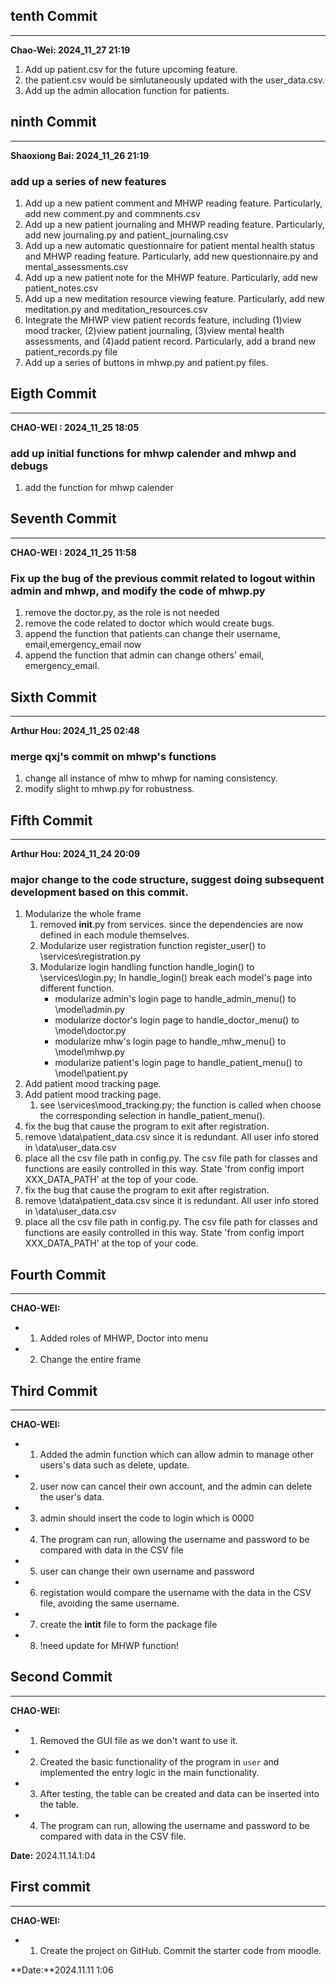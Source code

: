 ## tenth Commit
----------
**Chao-Wei: 2024_11_27 21:19**
1. Add up patient.csv for the future upcoming feature.
2. the patient.csv would be simlutaneously updated with the user_data.csv.
3. Add up the admin allocation function for patients.


## ninth Commit 
---------- 
**Shaoxiong Bai: 2024_11_26 21:19** 
### add up a series of new features
1. Add up a new patient comment and MHWP reading feature. Particularly, add new comment.py and commnents.csv
2. Add up a new patient journaling and MHWP reading feature. Particularly, add new journaling.py and patient_journaling.csv
3. Add up a new automatic questionnaire for patient mental health status and MHWP reading feature. Particularly, add new questionnaire.py and mental_assessments.csv  
4. Add up a new patient note for the MHWP feature. Particularly, add new patient_notes.csv
5. Add up a new meditation resource viewing feature. Particularly, add new meditation.py and meditation_resources.csv
6. Integrate the MHWP view patient records feature, including (1)view mood tracker, (2)view patient journaling, (3)view mental health assessments, and (4)add patient record. Particularly, add a brand new patient_records.py file
7. Add up a series of buttons in mhwp.py and patient.py files.

## Eigth Commit
----------
**CHAO-WEI : 2024_11_25 18:05**
### add up initial functions for mhwp calender and mhwp and debugs
1. add the function for mhwp calender


## Seventh Commit
----------
**CHAO-WEI : 2024_11_25 11:58**
### Fix up the bug of the previous commit related to logout within admin and mhwp, and modify the code of mhwp.py
1. remove the doctor.py, as the role is not needed 
2. remove the code related to doctor which would create bugs.
3. append the function that patients can change their username, email,emergency_email now
4. append the function that admin can change others' email, emergency_email.

## Sixth Commit
----------
**Arthur Hou: 2024_11_25 02:48**
### merge qxj's commit on mhwp's functions
1. change all instance of mhw to mhwp for naming consistency.
2. modify slight to mhwp.py for robustness.

## Fifth Commit
----------
**Arthur Hou: 2024_11_24 20:09**

### major change to the code structure, suggest doing subsequent development based on this commit.
1. Modularize the whole frame
    1. removed __init__.py from services. since the dependencies are now defined in each module themselves.
    2. Modularize user registration function register_user() to \\services\\registration.py
    3. Modularize login handling function handle_login() to \\services\\login.py; In handle_login() break each model's page into different function.
        * modularize admin's login page to handle_admin_menu() to \\model\\admin.py
        * modularize doctor's login page to handle_doctor_menu() to \\model\\doctor.py
        * modularize mhw's login page to handle_mhw_menu() to \\model\\mhwp.py
        * modularize patient's login page to handle_patient_menu() to \\model\\patient.py
2. Add patient mood tracking page.
2. Add patient mood tracking page.
    1. see \\services\\mood_tracking.py; the function is called when choose the corresponding selection in handle_patient_menu().
3. fix the bug that cause the program to exit after registration.
4. remove \\data\\patient_data.csv since it is redundant. All user info stored in \\data\\user_data.csv
5. place all the csv file path in config.py. The csv file path for classes and functions are easily controlled in this way. State 'from config import XXX_DATA_PATH' at the top of your code.
3. fix the bug that cause the program to exit after registration.
4. remove \\data\\patient_data.csv since it is redundant. All user info stored in \\data\\user_data.csv
5. place all the csv file path in config.py. The csv file path for classes and functions are easily controlled in this way. State 'from config import XXX_DATA_PATH' at the top of your code.

## Fourth Commit
----------
**CHAO-WEI:**

- 1. Added roles of MHWP, Doctor into menu
- 2. Change the entire frame

## Third Commit
----------
**CHAO-WEI:**

- 1. Added the admin function which can allow admin to manage other users's data such as delete, update.
- 2. user now can cancel their own account, and the admin can delete the user's data.
- 3. admin should insert the code to login which is 0000
- 4. The program can run, allowing the username and password to be compared with data in the CSV file
- 5. user can change their own username and password 
- 6. registation would compare the username with the data in the CSV file, avoiding the same username.
- 7. create the __intit__ file to form the package file 
- 8. !need update for MHWP function!

## Second Commit
----------
**CHAO-WEI:**

- 1. Removed the GUI file as we don't want to use it.
- 2. Created the basic functionality of the program in `user` and implemented the entry logic in the main functionality.
- 3. After testing, the table can be created and data can be inserted into the table.
- 4. The program can run, allowing the username and password to be compared with data in the CSV file.

**Date:** 2024.11.14.1:04
## First commit
----------
**CHAO-WEI:**

- 1. Create the project on GitHub. Commit the starter code from moodle.

**Date:**2024.11.11 1:06